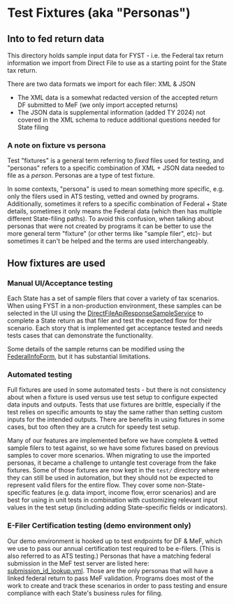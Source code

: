 # Test Fixtures (aka "Personas")

## Into to fed return data

This directory holds sample input data for FYST - i.e. the Federal tax return information we import from Direct File to 
use as a starting point for the State tax return.

There are two data formats we import for each filer: XML & JSON
* The XML data is a somewhat redacted version of the accepted return DF submitted to MeF (we only import accepted 
returns)
* The JSON data is supplemental information (added TY 2024) not covered in the XML schema to reduce additional questions 
needed for State filing

### A note on fixture vs persona

Test "fixtures" is a general term referring to _fixed_ files used for testing, and "personas" refers to a specific
combination of XML + JSON data needed to file as a _person_. Personas are a type of test fixture.

In some contexts, "persona" is used to mean something more specific, e.g. only the filers used in ATS testing, vetted 
and owned by programs. Additionally, sometimes it refers to a specific combination of Federal + State details, sometimes
it only means the Federal data (which then has multiple different State-filing paths). To avoid this confusion, when 
talking about personas that were not created by programs it can be better to use the more general term "fixture" (or 
other terms like "sample filer", etc)- but sometimes it can't be helped and the terms are used interchangeably.

## How fixtures are used

### Manual UI/Acceptance testing

Each State has a set of sample filers that cover a variety of tax scenarios. When using FYST in a non-production 
environment, these samples can be selected in the UI using the 
[DirectFileApiResponseSampleService](../../../app/services/state_file/direct_file_api_response_sample_service.rb)
to complete a State return as that filer and test the expected flow for their scenario. Each story that is implemented 
get acceptance tested and needs tests cases that can demonstrate the functionality. 

Some details of the sample returns can be modified using the 
[FederalInfoForm](../../../app/forms/state_file/federal_info_form.rb), but it has substantial limitations.

### Automated testing

Full fixtures are used in some automated tests - but there is not consistency about when a fixture is used versus use 
test setup to configure expected data inputs and outputs. Tests that use fixtures are brittle, especially if the test 
relies on specific amounts to stay the same rather than setting custom inputs for the intended outputs. There are 
benefits in using fixtures in some cases, but too often they are a crutch for speedy test setup.

Many of our features are implemented before we have complete & vetted sample filers to test against, so we have some 
fixtures based on previous samples to cover more scenarios. When migrating to use the imported personas, it became a 
challenge to untangle test coverage from the fake fixtures. Some of those fixtures are now kept in the `test/` 
directory where they can still be used in automation, but they should not be expected to represent valid filers for the 
entire flow. They cover some non-State-specific features (e.g. data import, income flow, error scenarios) and are best
for using in unit tests in combination with customizing relevant input values in the test setup (including adding 
State-specific fields or indicators).

### E-Filer Certification testing (demo environment only)

Our demo environment is hooked up to test endpoints for DF & MeF, which we use to pass our annual certification test 
required to be e-filers. (This is also referred to as ATS testing.) Personas that have a matching federal submission in
the MeF test server are listed here: 
[submission_id_lookup.yml](../../../app/services/state_file/submission_id_lookup.yml). Those are the only personas that
will have a linked federal return to pass MeF validation. Programs does most of the work to create and track these 
scenarios in order to pass testing and ensure compliance with each State's business rules for filing.

